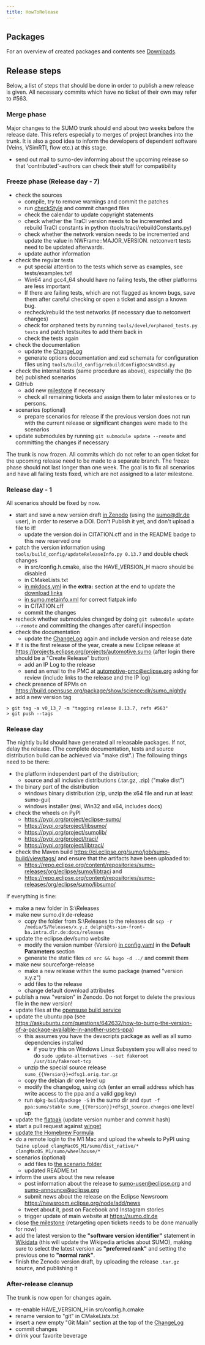 ```yaml
---
title: HowToRelease
---
```


## Packages

For an overview of created packages and contents see
[Downloads](../Downloads.md).

## Release steps

Below, a list of steps that should be done in order to publish a new
release is given. All necessary commits which have no ticket of their
own may refer to #563.

### Merge phase

Major changes to the SUMO trunk should end about two weeks before the
release date. This refers especially to merges of project branches into
the trunk. It is also a good idea to inform the developers of dependent
software (Veins, VSimRTI, flow etc.) at this stage.
- send out mail to sumo-dev informing about the upcoming release so that 'contributed'-authors can check their stuff for compatibility

### Freeze phase (Release day - 7)

- check the sources
  - compile, try to remove warnings and commit the patches
  - run [checkStyle](../Developer/CodeStyle.md) and commit
    changed files
  - check the calendar to update copyright statements
  - check whether the TraCI version needs to be incremented
    and rebuild TraCI constants in python
    (tools/traci/rebuildConstants.py)
  - check whether the network version needs to be incremented and
    update the value in NWFrame::MAJOR_VERSION. netconvert tests
    need to be updated afterwards.
  - update author information
- check the regular tests
  - put special attention to the tests which serve as examples, see
    tests/examples.txt\!
  - Win64 and gcc4_64 should have no failing tests, the other
    platforms are less important
  - If there are failing tests, which are not flagged as known bugs,
    save them after careful checking or open a ticket and assign a
    known bug.
  - recheck/rebuild the test networks (if necessary due to
    netconvert changes)
  - check for orphaned tests by running `tools/devel/orphaned_tests.py tests` and patch testsuites to add them back in  
  - check the tests again
- check the documentation
  - update the [ChangeLog](../ChangeLog.md)
  - generate options documentation and xsd schemata for configuration files
    using `tools/build_config/rebuildConfigDocsAndXsd.py`
- check the internal tests (same procedure as above), especially the
  (to be) published scenarios
- GitHub
  - add new [milestone](https://github.com/eclipse-sumo/sumo/milestones)
    if necessary
  - check all remaining tickets and assign them to later milestones
    or to persons.
- scenarios (optional)
  - prepare scenarios for release if the previous version does not
    run with the current release or significant changes were made to
    the scenarios
- update submodules by running `git submodule update --remote` and committing
  the changes if necessary

The trunk is now frozen. All commits which do not refer to an open
ticket for the upcoming release need to be made to a separate branch.
The freeze phase should not last longer than one week. The goal is to
fix all scenarios and have all failing tests fixed, which are not
assigned to a later milestone.

### Release day - 1

All scenarios should be fixed by now.

- start and save a new version draft [in Zenodo](https://zenodo.org/) (using the sumo@dlr.de user), in order to reserve a DOI. Don't Publish it yet, and don't upload a file to it!
  - update the version doi in CITATION.cff and in the README badge to this new reserved one
- patch the version information using `tools/build_config/updateReleaseInfo.py 0.13.7` and double check changes
  - in src/config.h.cmake, also the HAVE_VERSION_H macro should be disabled
  - in CMakeLists.txt
  - [in mkdocs.yml]({{Source}}docs/web/mkdocs.yml) in the **extra:** section at the end
    to update the [download links](../Downloads.md)
  - [in sumo.metainfo.xml]({{Source}}build_config/package/sumo.metainfo.xml)
    for correct flatpak info
  - in CITATION.cff
  - commit the changes
- recheck whether submodules changed by doing `git submodule update --remote`
and committing the changes after careful inspection
- check the documentation
  - update the [ChangeLog](../ChangeLog.md) again and include
    version and release date
- If it is the first release of the year, create a new Eclipse release at https://projects.eclipse.org/projects/automotive.sumo (after login there should be a "Create Release" button)
  - add an IP Log to the release
  - send an email to the PMC at automotive-pmc@eclipse.org asking for review (include links to the release and the IP log)
- check presence of RPMs on
  <https://build.opensuse.org/package/show/science:dlr/sumo_nightly>
- add a new version tag
```
> git tag -a v0_13_7 -m "tagging release 0.13.7, refs #563"
> git push --tags
```

### Release day

The nightly build should have generated all releasable packages. If not,
delay the release. (The complete documentation, tests and source
distribution build can be achieved via "make dist".) The
following things need to be there:

- the platform independent part of the distribution;
  - source and all inclusive distributions (.tar.gz, .zip) ("make dist")
- the binary part of the distribution
  - windows binary distribution (zip, unzip the x64 file and run at least sumo-gui)
  - windows installer (msi, Win32 and x64, includes docs)
- check the wheels on PyPI
  - https://pypi.org/project/eclipse-sumo/
  - https://pypi.org/project/libsumo/
  - https://pypi.org/project/sumolib/
  - https://pypi.org/project/traci/
  - https://pypi.org/project/libtraci/
- check the Maven build https://ci.eclipse.org/sumo/job/sumo-build/view/tags/ and ensure that the artifacts have been uploaded to:
  - https://repo.eclipse.org/content/repositories/sumo-releases/org/eclipse/sumo/libtraci and
  - https://repo.eclipse.org/content/repositories/sumo-releases/org/eclipse/sumo/libsumo/


If everything is fine:

- make a new folder in S:\Releases
- make new sumo.dlr.de-release
  - copy the folder from S:\Releases to the releases dir `scp -r /media/S/Releases/x.y.z delphi@ts-sim-front-ba.intra.dlr.de:docs/releases`
- update the eclipse.dev/sumo website
  - modify the version number (Version) [in config.yaml](https://github.com/eclipse-sumo/sumo.website/blob/main/src/config/_default/config.yaml) in the **Default Parameters** section
  - generate the static files `cd src && hugo -d ../` and commit them
- make new sourceforge-release
  - make a new release within the sumo package (named "version x.y.z")
  - add files to the release
  - change default download attributes
- publish a new "version" in Zenodo. Do not forget to delete the previous file in the new version!
- update files at the [opensuse build
    service](https://build.opensuse.org/package/show/science:dlr/sumo)
- update the ubuntu ppa (see
<https://askubuntu.com/questions/642632/how-to-bump-the-version-of-a-package-available-in-another-users-ppa>)
  - this assumes you have the devscripts package as well as all sumo dependencies installed
    - if you try this on Windows Linux Subsystem you will also need to do `sudo update-alternatives --set fakeroot /usr/bin/fakeroot-tcp`
  - unzip the special source release `sumo_{{Version}}+dfsg1.orig.tar.gz`
  - copy the debian dir one level up
  - modify the changelog, using `dch` (enter an email address which has write access to the ppa and a valid gpg key)
  - run `dpkg-buildpackage -S` in the sumo dir and `dput -f ppa:sumo/stable sumo_{{Version}}+dfsg1_source.changes` one level up
- update the [flatpak](https://github.com/flathub/org.eclipse.sumo) (update version number and commit hash)
- start a pull request against [winget](https://github.com/microsoft/winget-pkgs/tree/master/manifests/e/EclipseFoundation/SUMO)
- [update the Homebrew Formula](HowToUpdateHomebrewFormula.md)
- do a remote login to the M1 Mac and upload the wheels to PyPI using `twine upload clangMacOS_M1/sumo/dist_native/* clangMacOS_M1/sumo/wheelhouse/*`
- scenarios (optional)
  - add files to [the scenario folder](https://sourceforge.net/projects/sumo/files/traffic_data/scenarios/)
  - updated README.txt
- inform the users about the new release
  - post information about the release to sumo-user@eclipse.org and
    sumo-announce@eclipse.org
  - submit news about the release on the Eclipse Newsroom <https://newsroom.eclipse.org/node/add/news>
  - tweet about it, post on Facebook and Instagram stories
  - trigger update of main website at <https://sumo.dlr.de>
- close [the milestone](https://github.com/eclipse-sumo/sumo/milestones)
  (retargeting open tickets needs to be done manually for now)
- add the latest version to the **"software version identifier"** statement in [Wikidata](https://www.wikidata.org/wiki/Q15847637) (this will update the Wikipedia articles about SUMO), making sure to select the latest version as **"preferred rank"** and setting the previous one to **"normal rank"**.
- finish the Zenodo version draft, by uploading the release `.tar.gz` source, and publishing it

### After-release cleanup

The trunk is now open for changes again.

- re-enable HAVE_VERSION_H in src/config.h.cmake
- rename version to "git" in CMakeLists.txt
- insert a new empty "Git Main" section at the top of the [ChangeLog](../ChangeLog.md)
- commit changes
- drink your favorite beverage
